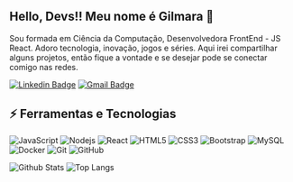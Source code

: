 ## Hello, Devs!! Meu nome é Gilmara 👋 



Sou formada em Ciência da Computação, Desenvolvedora FrontEnd - JS React. 
Adoro tecnologia, inovação, jogos e séries.
Aqui irei compartilhar alguns projetos, então fique a vontade e se desejar pode se  conectar comigo nas redes.

[![Linkedin Badge](https://img.shields.io/badge/-GilmaraLopes-blue?style=flat-square&logo=Linkedin&logoColor=white&link=https://www.linkedin.com/in/gilmarasoareslopes//)](https://www.linkedin.com/in/gilmarasoareslopes/)
[![Gmail Badge](https://img.shields.io/badge/-gilmaralopes2006@gmail.com-c14438?style=flat-square&logo=Gmail&logoColor=white&link=mailto:gilmaralopes2006@gmail.com)](mailto:gilmaralopes2006@gmail.com)

## ⚡ Ferramentas e Tecnologias

![JavaScript](https://img.shields.io/badge/-JavaScript-black?style=flat-square&logo=javascript)
![Nodejs](https://img.shields.io/badge/-Nodejs-black?style=flat-square&logo=Node.js)
![React](https://img.shields.io/badge/-React-black?style=flat-square&logo=react)
![HTML5](https://img.shields.io/badge/-HTML5-E34F26?style=flat-square&logo=html5&logoColor=white)
![CSS3](https://img.shields.io/badge/-CSS3-1572B6?style=flat-square&logo=css3)
![Bootstrap](https://img.shields.io/badge/-Bootstrap-563D7C?style=flat-square&logo=bootstrap)
![MySQL](https://img.shields.io/badge/-MySQL-black?style=flat-square&logo=mysql)
![Docker](https://img.shields.io/badge/-Docker-black?style=flat-square&logo=docker)
![Git](https://img.shields.io/badge/-Git-black?style=flat-square&logo=git)
![GitHub](https://img.shields.io/badge/-GitHub-181717?style=flat-square&logo=github)

![Github Stats](https://github-readme-stats.vercel.app/api?username=gilmaralopes&count_private=true&show_icons=true&include_all_commits=true)
![Top Langs](https://github-readme-stats.vercel.app/api/top-langs/?username=gilmaralopes&hide=TeX&layout=compact)

